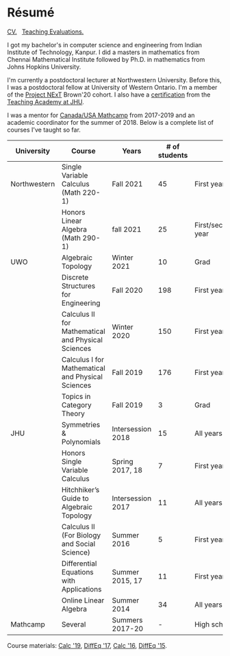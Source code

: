 # Résumé

[CV.](https://github.com/apurvnakade/PDFs/blob/main/CV.pdf)
&nbsp;
[Teaching Evaluations.](https://github.com/apurvnakade/PDFs/tree/main/teaching%20evaluations)

I got my bachelor's in computer science and engineering from Indian Institute of Technology, Kanpur.
I did a masters in mathematics from Chennai Mathematical Institute followed by Ph.D. in mathematics from Johns Hopkins University.

I'm currently a postdoctoral lecturer at Northwestern University.
Before this, I was a postdoctoral fellow at University of Western Ontario.
I'm a member of the [Project NExT](https://www.maa.org/programs-and-communities/professional-development/project-next) Brown'20 cohort.
I also have a [certification](https://cer.jhu.edu/teaching-academy/coc/overview) from the [Teaching Academy at JHU](https://cer.jhu.edu/teaching-academy/).

I was a mentor for [Canada/USA Mathcamp](https://www.mathcamp.org/) from 2017-2019 and an academic coordinator for the summer of 2018.
Below is a complete list of courses I've taught so far.

| University   | Course                                             | Years             | # of students |                   |
|--------------|----------------------------------------------------|-------------------|---------------|-------------------|
| Northwestern | Single Variable Calculus <br> (Math 220-1)         | Fall 2021         | 45            | First year        |
|              | Honors Linear Algebra <br> (Math 290-1)            | fall 2021         | 25            | First/second year |
| UWO          | Algebraic Topology                                 | Winter 2021       | 10            | Grad              |
|              | Discrete Structures for Engineering                | Fall 2020         | 198           | First year        |
|              | Calculus II for Mathematical and Physical Sciences | Winter 2020       | 150           | First year        |
|              | Calculus I for Mathematical and Physical Sciences  | Fall 2019         | 176           | First year        |
|              | Topics in Category Theory                          | Fall 2019         | 3             | Grad              |
| JHU          | Symmetries & Polynomials                           | Intersession 2018 | 15            | All years         |
|              | Honors Single Variable Calculus                    | Spring 2017, 18   | 7             | First year        |
|              | Hitchhiker’s Guide to Algebraic Topology           | Intersession 2017 | 11            | All years         |
|              | Calculus II (For Biology and Social Science)       | Summer 2016       | 5             | First year        |
|              | Differential Equations with Applications           | Summer 2015, 17   | 11            | First year        |
|              | Online Linear Algebra                              | Summer 2014       | 34            | All years         |
| Mathcamp     | Several                                            | Summers 2017-20   | -             | High school       |

Course materials: [Calc \'19], [DiffEq \'17], [Calc \'16], [DiffEq \'15].

[apurvanakade.github.io/courses/2018_honors_calc/]: https://apurvanakade.github.io/courses/2018_Honors_Calc/index.html
[zybooks]: https://learn.zybooks.com/zybook/UWOMath2151ANakadeFall2020
[www.youtube.com/playlist?list=plxaofwfsuikm3cl-jftd9ndrjyi7fpcqn]: https://www.youtube.com/playlist?list=PLXAOfwfSuiKm3cL-JftD9ndrjYi7fPcqN
[webwork]: https://webwork.maa.org/
[diffeq \'15]: https://github.com/apurvnakade/PDFs/tree/main/course%20notes/2015DiffEq
[diffeq \'17]: https://github.com/apurvnakade/PDFs/tree/main/course%20notes/2017DiffEq
[calc \'16]: https://github.com/apurvnakade/PDFs/tree/main/course%20notes/2017DiffEq
[calc \'19]: https://github.com/apurvnakade/PDFs/tree/main/course%20notes/2019Calc1000A
